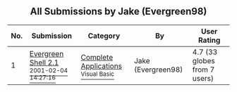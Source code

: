 ﻿<div align="center">

## All Submissions by Jake \(Evergreen98\)

</div>

No.  | Submission | Category | By   | User Rating
---- | ---------- | -------- | ---- | -----------
1 | [Evergreen Shell 2\.1<br /><sup>2001-02-04 14:27:16</sup>](https://github.com/Planet-Source-Code/jake-evergreen98-evergreen-shell-2-1__1-15009) | [Complete Applications<br /><sup>Visual Basic</sup>](../ByCategory/complete-applications__1-27.md) | Jake \(Evergreen98\) | 4.7 (33 globes from 7 users)
